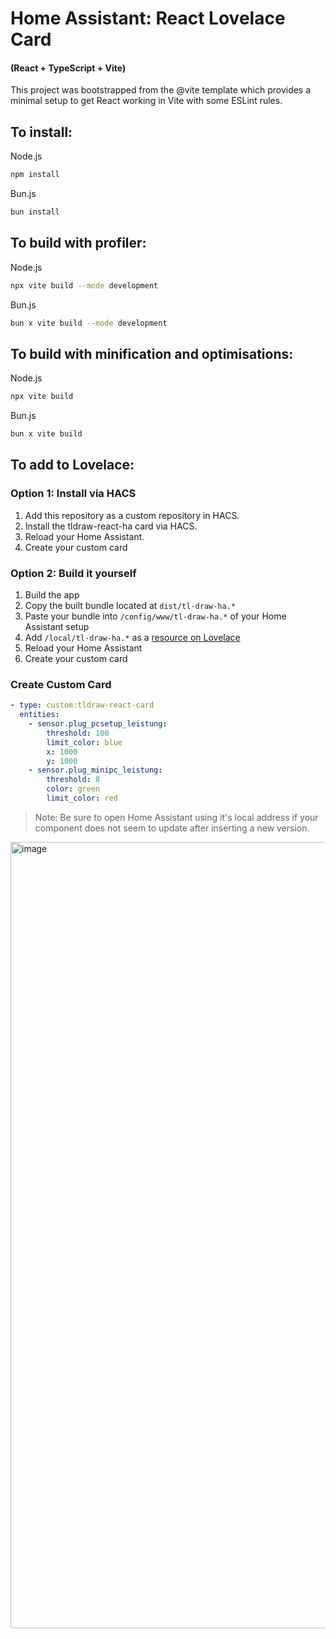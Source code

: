 # Home Assistant: React Lovelace Card
#### (React + TypeScript + Vite)

This project was bootstrapped from the @vite template which provides a minimal setup to get React working in Vite with some ESLint rules.

## To install:

Node.js
```bash
npm install
```

Bun.js
```bash
bun install
```

## To build with profiler:

Node.js
```bash
npx vite build --mode development
```

Bun.js
```bash
bun x vite build --mode development
```

## To build with minification and optimisations:

Node.js
```bash
npx vite build
```

Bun.js
```bash
bun x vite build
```

## To add to Lovelace:

### Option 1: Install via HACS
1. Add this repository as a custom repository in HACS.
2. Install the tldraw-react-ha card via HACS.
3. Reload your Home Assistant.
4. Create your custom card

### Option 2: Build it yourself
1. Build the app
2. Copy the built bundle located at `dist/tl-draw-ha.*`
3. Paste your bundle into `/config/www/tl-draw-ha.*` of your Home Assistant setup
4. Add `/local/tl-draw-ha.*` as a [resource on Lovelace](https://developers.home-assistant.io/docs/frontend/custom-ui/custom-card/#referencing-your-new-card)
5. Reload your Home Assistant
6. Create your custom card

### Create Custom Card
   ```yaml
   - type: custom:tldraw-react-card
     entities:
       - sensor.plug_pcsetup_leistung:
           threshold: 100
           limit_color: blue
           x: 1000
           y: 1000
       - sensor.plug_minipc_leistung:
           threshold: 8
           color: green
           limit_color: red
   ```
   > Note: Be sure to open Home Assistant using it's local address if your component does not seem to update after inserting a new version.


<img width="1258" alt="image" src="https://github.com/user-attachments/assets/4ff43dfc-7210-4d7f-8443-c016daf811b8">
